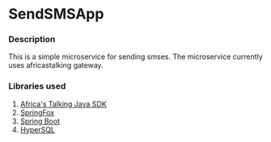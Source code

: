 # SendSMSApp

### Description 
This is a simple microservice for sending smses. The microservice currently uses africastalking gateway.

### Libraries used
1. [Africa's Talking Java SDK](https://github.com/AfricasTalkingLtd/africastalking-java)
2. [SpringFox](https://springfox.github.io/springfox)
3. [Spring Boot](https://plugins.gradle.org/plugin/org.springframework.boot)
4. [HyperSQL](http://hsqldb.org)
